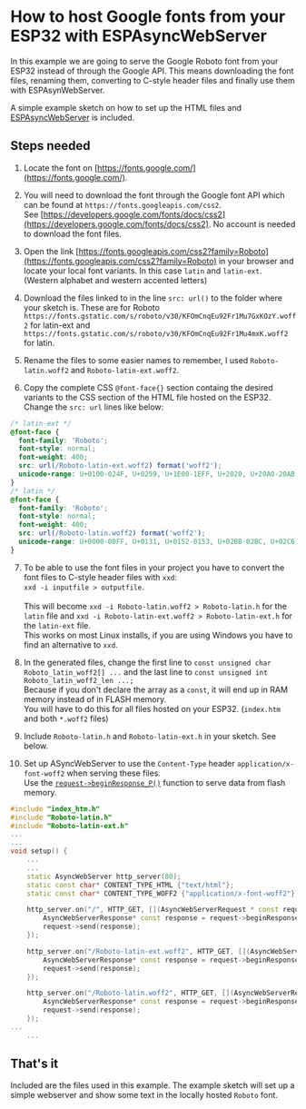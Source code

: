 # How to host Google fonts from your ESP32 with ESPAsyncWebServer

In this example we are going to serve the Google Roboto font from your ESP32 instead of through the Google API. This means downloading the font files, renaming them, converting to C-style header files and finally use them with ESPAsynWebServer.

A simple example sketch on how to set up the HTML files and [ESPAsyncWebServer](https://github.com/me-no-dev/ESPAsyncWebServer) is included.

## Steps needed

1. Locate the font on [https://fonts.google.com/](https://fonts.google.com/). 

2. You will need to download the font through the Google font API which can be found at `https://fonts.googleapis.com/css2`.<br>
See [https://developers.google.com/fonts/docs/css2](https://developers.google.com/fonts/docs/css2). No account is needed to download the font files.

3. Open the link [https://fonts.googleapis.com/css2?family=Roboto](https://fonts.googleapis.com/css2?family=Roboto) in your browser and locate your local font variants. 
In this case `latin` and `latin-ext`. (Western alphabet and western accented letters) 

4. Download the files linked to in the line `src: url()` to the folder where your sketch is.
These are for Roboto `https://fonts.gstatic.com/s/roboto/v30/KFOmCnqEu92Fr1Mu7GxKOzY.woff2` for latin-ext and `https://fonts.gstatic.com/s/roboto/v30/KFOmCnqEu92Fr1Mu4mxK.woff2` for latin.

5. Rename the files to some easier names to remember, I used `Roboto-latin.woff2` and `Roboto-latin-ext.woff2`.

6. Copy the complete CSS `@font-face{}` section containg the desired variants to the CSS section of the HTML file hosted on the ESP32. Change the `src: url` lines like below:
```css
/* latin-ext */
@font-face {
  font-family: 'Roboto';
  font-style: normal;
  font-weight: 400;
  src: url(/Roboto-latin-ext.woff2) format('woff2');
  unicode-range: U+0100-024F, U+0259, U+1E00-1EFF, U+2020, U+20A0-20AB, U+20AD-20CF, U+2113, U+2C60-2C7F, U+A720-A7FF;
}
/* latin */
@font-face {
  font-family: 'Roboto';
  font-style: normal;
  font-weight: 400;
  src: url(/Roboto-latin.woff2) format('woff2');
  unicode-range: U+0000-00FF, U+0131, U+0152-0153, U+02BB-02BC, U+02C6, U+02DA, U+02DC, U+2000-206F, U+2074, U+20AC, U+2122, U+2191, U+2193, U+2212, U+2215, U+FEFF, U+FFFD;
}
```

7. To be able to use the font files in your project you have to convert the font files to C-style header files with `xxd`:  
`xxd -i inputfile > outputfile`.<br>  
This will become `xxd -i Roboto-latin.woff2 > Roboto-latin.h` for the `latin` file and `xxd -i Roboto-latin-ext.woff2 > Roboto-latin-ext.h` for the `latin-ext` file.  
This works on most Linux installs, if you are using Windows you have to find an alternative to `xxd`.

8. In the generated files, change the first line to `const unsigned char Roboto_latin_woff2[] ...` and the last line to `const unsigned int Roboto_latin_woff2_len ...;`   
Because if you don't declare the array as a `const`, it will end up in RAM memory instead of in FLASH memory.  
You will have to do this for all files hosted on your ESP32. (`index.htm` and both `*.woff2` files)

9. Include `Roboto-latin.h` and `Roboto-latin-ext.h` in your sketch. See below.

10. Set up ASyncWebServer to use the `Content-Type` header `application/x-font-woff2` when serving these files.<br>
Use the [`request->beginResponse_P()`](https://github.com/me-no-dev/ESPAsyncWebServer#send-binary-content-from-progmem) function to serve data from flash memory.
```c++
#include "index_htm.h"
#include "Roboto-latin.h"
#include "Roboto-latin-ext.h"
...
...
void setup() {
    ...
    ...
    static AsyncWebServer http_server(80);
    static const char* CONTENT_TYPE_HTML {"text/html"};
    static const char* CONTENT_TYPE_WOFF2 {"application/x-font-woff2"};

    http_server.on("/", HTTP_GET, [](AsyncWebServerRequest * const request) {
        AsyncWebServerResponse* const response = request->beginResponse_P(200, CONTENT_TYPE_HTML, index_htm, index_htm_len);
        request->send(response);
    });

    http_server.on("/Roboto-latin-ext.woff2", HTTP_GET, [](AsyncWebServerRequest * const request) {
        AsyncWebServerResponse* const response = request->beginResponse_P(200, CONTENT_TYPE_WOFF2, Roboto_latin_ext_woff2, Roboto_latin_ext_woff2_len);
        request->send(response);
    });

    http_server.on("/Roboto-latin.woff2", HTTP_GET, [](AsyncWebServerRequest * const request) {
        AsyncWebServerResponse* const response = request->beginResponse_P(200, CONTENT_TYPE_WOFF2, Roboto_latin_woff2, Roboto_latin_woff2_len);
        request->send(response);
    });
...
    ...
```

## That's it

Included are the files used in this example. The example sketch will set up a simple webserver and show some text in the locally hosted `Roboto` font.
